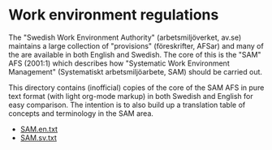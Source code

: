 # Work environment regulations

The "Swedish Work Environment Authority" (arbetsmiljöverket, av.se) maintains a large collection of "provisions" (föreskrifter, AFSar) and many of the are available in both English and Swedish. The core of this is the "SAM" AFS (2001:1) which describes how "Systematic Work Environment Management" (Systematiskt arbetsmiljöarbete, SAM) should be carried out.

This directory contains (inofficial) copies of the core of the SAM AFS in pure text format (with light org-mode markup) in both Swedish and English for easy comparison. The intention is to also build up a translation table of concepts and terminology in the SAM area.

* [SAM.en.txt](SAM.en.txt)
* [SAM.sv.txt](SAM.sv.txt)
